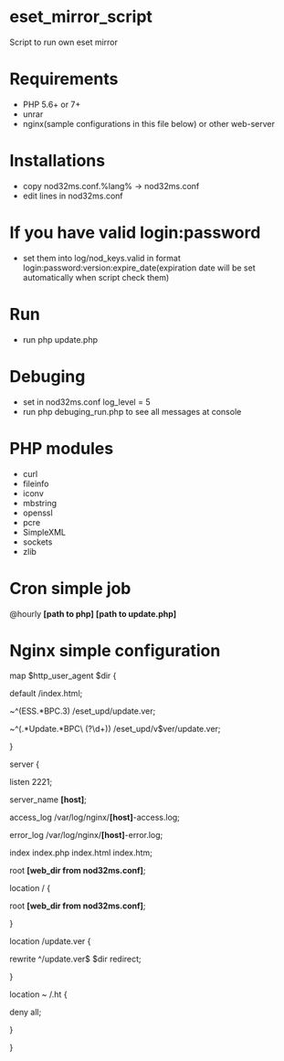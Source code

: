# eset_mirror_script
Script to run own eset mirror

# Requirements
- PHP 5.6+ or 7+
- unrar
- nginx(sample configurations in this file below) or other web-server

# Installations
- copy nod32ms.conf.%lang% -> nod32ms.conf
- edit lines in nod32ms.conf

# If you have valid login:password
- set them into log/nod_keys.valid in format login:password:version:expire_date(expiration date will be set automatically when script check them)

# Run
- run php update.php

# Debuging
- set in nod32ms.conf log_level = 5
- run php debuging_run.php to see all messages at console

# PHP modules
- curl
- fileinfo
- iconv
- mbstring
- openssl
- pcre
- SimpleXML
- sockets
- zlib

# Cron simple job
@hourly **[path to php]** **[path to update.php]**

# Nginx simple configuration
map $http_user_agent $dir {

 default                        /index.html;

 ~^(ESS.*BPC.3)                 /eset_upd/update.ver;

 ~^(.*Update.*BPC\ (?<ver>\d+))	/eset_upd/v$ver/update.ver;

}

server {

 listen 2221;
 
 server_name **[host]**;
 

 access_log /var/log/nginx/**[host]**-access.log;
 
 error_log /var/log/nginx/**[host]**-error.log;
 
 index index.php index.html index.htm;
 
 root **[web_dir from nod32ms.conf]**;
 
 
 location / {
 
  root **[web_dir from nod32ms.conf]**;
  
 }

 location /update.ver {
 
  rewrite ^/update.ver$ $dir redirect;
  
 }

 location ~ /\.ht {
 
  deny  all;
  
 }
 
}
